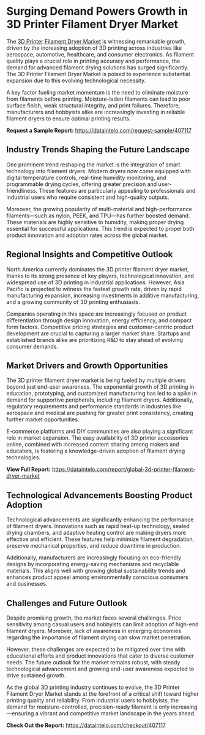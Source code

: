 # Surging Demand Powers Growth in 3D Printer Filament Dryer Market

The [3D Printer Filament Dryer Market](https://dataintelo.com/report/global-3d-printer-filament-dryer-market) is witnessing remarkable growth, driven by the increasing adoption of 3D printing across industries like aerospace, automotive, healthcare, and consumer electronics. As filament quality plays a crucial role in printing accuracy and performance, the demand for advanced filament drying solutions has surged significantly. The 3D Printer Filament Dryer Market is poised to experience substantial expansion due to this evolving technological necessity.

A key factor fueling market momentum is the need to eliminate moisture from filaments before printing. Moisture-laden filaments can lead to poor surface finish, weak structural integrity, and print failures. Therefore, manufacturers and hobbyists alike are increasingly investing in reliable filament dryers to ensure optimal printing results.

**Request a Sample Report:** https://dataintelo.com/request-sample/407117

## Industry Trends Shaping the Future Landscape

One prominent trend reshaping the market is the integration of smart technology into filament dryers. Modern dryers now come equipped with digital temperature controls, real-time humidity monitoring, and programmable drying cycles, offering greater precision and user-friendliness. These features are particularly appealing to professionals and industrial users who require consistent and high-quality outputs.

Moreover, the growing popularity of multi-material and high-performance filaments—such as nylon, PEEK, and TPU—has further boosted demand. These materials are highly sensitive to humidity, making proper drying essential for successful applications. This trend is expected to propel both product innovation and adoption rates across the global market.

## Regional Insights and Competitive Outlook

North America currently dominates the 3D printer filament dryer market, thanks to its strong presence of key players, technological innovation, and widespread use of 3D printing in industrial applications. However, Asia Pacific is projected to witness the fastest growth rate, driven by rapid manufacturing expansion, increasing investments in additive manufacturing, and a growing community of 3D printing enthusiasts.

Companies operating in this space are increasingly focused on product differentiation through design innovation, energy efficiency, and compact form factors. Competitive pricing strategies and customer-centric product development are crucial to capturing a larger market share. Startups and established brands alike are prioritizing R&D to stay ahead of evolving consumer demands.

## Market Drivers and Growth Opportunities

The 3D printer filament dryer market is being fueled by multiple drivers beyond just end-user awareness. The exponential growth of 3D printing in education, prototyping, and customized manufacturing has led to a spike in demand for supportive peripherals, including filament dryers. Additionally, regulatory requirements and performance standards in industries like aerospace and medical are pushing for greater print consistency, creating further market opportunities.

E-commerce platforms and DIY communities are also playing a significant role in market expansion. The easy availability of 3D printer accessories online, combined with increased content sharing among makers and educators, is fostering a knowledge-driven adoption of filament drying technologies.

**View Full Report:** https://dataintelo.com/report/global-3d-printer-filament-dryer-market

## Technological Advancements Boosting Product Adoption

Technological advancements are significantly enhancing the performance of filament dryers. Innovations such as rapid heat-up technology, sealed drying chambers, and adaptive heating control are making dryers more effective and efficient. These features help minimize filament degradation, preserve mechanical properties, and reduce downtime in production.

Additionally, manufacturers are increasingly focusing on eco-friendly designs by incorporating energy-saving mechanisms and recyclable materials. This aligns well with growing global sustainability trends and enhances product appeal among environmentally conscious consumers and businesses.

## Challenges and Future Outlook

Despite promising growth, the market faces several challenges. Price sensitivity among casual users and hobbyists can limit adoption of high-end filament dryers. Moreover, lack of awareness in emerging economies regarding the importance of filament drying can slow market penetration.

However, these challenges are expected to be mitigated over time with educational efforts and product innovations that cater to diverse customer needs. The future outlook for the market remains robust, with steady technological advancement and growing end-user awareness expected to drive sustained growth.

As the global 3D printing industry continues to evolve, the 3D Printer Filament Dryer Market stands at the forefront of a critical shift toward higher printing quality and reliability. From industrial users to hobbyists, the demand for moisture-controlled, precision-ready filament is only increasing—ensuring a vibrant and competitive market landscape in the years ahead.

**Check Out the Report:** https://dataintelo.com/checkout/407117

